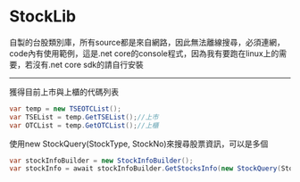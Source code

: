 # StockLib
自製的台股類別庫，所有source都是來自網路，因此無法離線搜尋，必須連網，code內有使用範例，這是.net core的console程式，因為我有要跑在linux上的需要，若沒有.net core sdk的請自行安裝
___
獲得目前上市與上櫃的代碼列表
```C#
var temp = new TSEOTCList();
var TSEList = temp.GetTSEList();//上市
var OTCList = temp.GetOTCList();//上櫃
```
使用new StockQuery(StockType, StockNo)來搜尋股票資訊，可以是多個
```C#
var stockInfoBuilder = new StockInfoBuilder();
var stockInfo = await stockInfoBuilder.GetStocksInfo(new StockQuery(StockType.TSE, "2317"), new StockQuery(StockType.OTC, "5015"));
```
